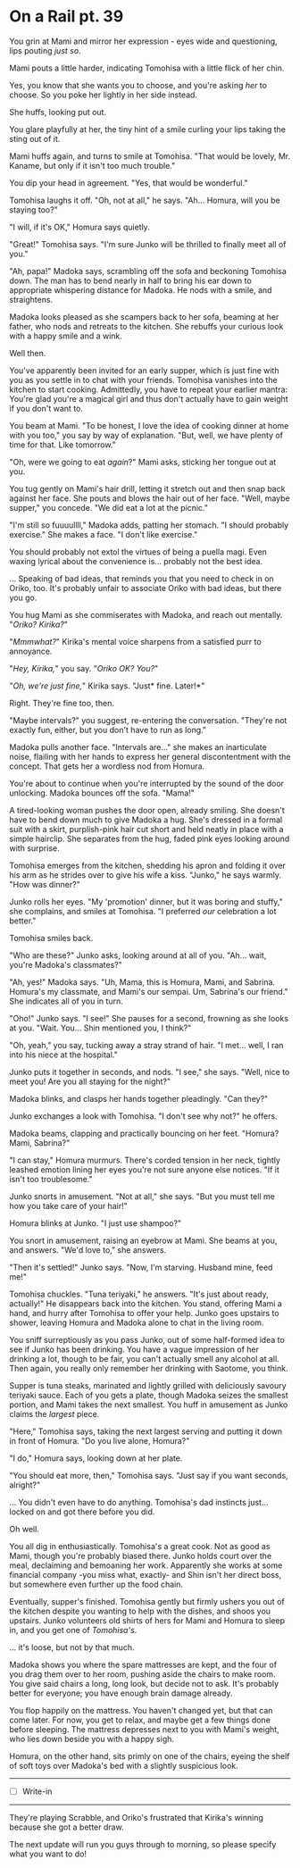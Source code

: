 # On a Rail pt. 39

You grin at Mami and mirror her expression - eyes wide and questioning, lips pouting *just so*.

Mami pouts a little harder, indicating Tomohisa with a little flick of her chin.

Yes, you know that she wants you to choose, and you're asking *her* to choose. So you poke her lightly in her side instead.

She huffs, looking put out.

You glare playfully at her, the tiny hint of a smile curling your lips taking the sting out of it.

Mami huffs again, and turns to smile at Tomohisa. "That would be lovely, Mr. Kaname, but only if it isn't too much trouble."

You dip your head in agreement. "Yes, that would be wonderful."

Tomohisa laughs it off. "Oh, not at all," he says. "Ah... Homura, will you be staying too?"

"I will, if it's OK," Homura says quietly.

"Great!" Tomohisa says. "I'm sure Junko will be thrilled to finally meet all of you."

"Ah, papa!" Madoka says, scrambling off the sofa and beckoning Tomohisa down. The man has to bend nearly in half to bring his ear down to appropriate whispering distance for Madoka. He nods with a smile, and straightens.

Madoka looks pleased as she scampers back to her sofa, beaming at her father, who nods and retreats to the kitchen. She rebuffs your curious look with a happy smile and a wink.

Well then.

You've apparently been invited for an early supper, which is just fine with you as you settle in to chat with your friends. Tomohisa vanishes into the kitchen to start cooking. Admittedly, you have to repeat your earlier mantra: You're glad you're a magical girl and thus don't actually have to gain weight if you don't want to.

You beam at Mami. "To be honest, I love the idea of cooking dinner at home with you too," you say by way of explanation. "But, well, we have plenty of time for that. Like tomorrow."

"Oh, were we going to eat *again*?" Mami asks, sticking her tongue out at you.

You tug gently on Mami's hair drill, letting it stretch out and then snap back against her face. She pouts and blows the hair out of her face. "Well, maybe supper," you concede. "We did eat a lot at the picnic."

"I'm still so fuuuullll," Madoka adds, patting her stomach. "I should probably exercise." She makes a face. "I don't like exercise."

You should probably not extol the virtues of being a puella magi. Even waxing lyrical about the convenience is... probably not the best idea.

... Speaking of bad ideas, that reminds you that you need to check in on Oriko, too. It's probably unfair to associate Oriko with bad ideas, but there you go.

You hug Mami as she commiserates with Madoka, and reach out mentally. "*Oriko? Kirika?*"

"*Mmmwhat?*" Kirika's mental voice sharpens from a satisfied purr to annoyance.

"*Hey, Kirika,*" you say. "*Oriko OK? You?*"

"*Oh, we're just fine,*" Kirika says. "Just\* fine. Later!\*"

Right. They're fine too, then.

"Maybe intervals?" you suggest, re-entering the conversation. "They're not exactly fun, either, but you don't have to run as long."

Madoka pulls another face. "Intervals are..." she makes an inarticulate noise, flailing with her hands to express her general discontentment with the concept. That gets her a wordless nod from Homura.

You're about to continue when you're interrupted by the sound of the door unlocking. Madoka bounces off the sofa. "Mama!"

A tired-looking woman pushes the door open, already smiling. She doesn't have to bend down much to give Madoka a hug. She's dressed in a formal suit with a skirt, purplish-pink hair cut short and held neatly in place with a simple hairclip. She separates from the hug, faded pink eyes looking around with surprise.

Tomohisa emerges from the kitchen, shedding his apron and folding it over his arm as he strides over to give his wife a kiss. "Junko," he says warmly. "How was dinner?"

Junko rolls her eyes. "My 'promotion' dinner, but it was boring and stuffy," she complains, and smiles at Tomohisa. "I preferred *our* celebration a lot better."

Tomohisa smiles back.

"Who are these?" Junko asks, looking around at all of you. "Ah... wait, you're Madoka's classmates?"

"Ah, yes!" Madoka says. "Uh, Mama, this is Homura, Mami, and Sabrina. Homura's my classmate, and Mami's our sempai. Um, Sabrina's our friend." She indicates all of you in turn.

"Oho!" Junko says. "I see!" She pauses for a second, frowning as she looks at you. "Wait. You... Shin mentioned you, I think?"

"Oh, yeah," you say, tucking away a stray strand of hair. "I met... well, I ran into his niece at the hospital."

Junko puts it together in seconds, and nods. "I see," she says. "Well, nice to meet you! Are you all staying for the night?"

Madoka blinks, and clasps her hands together pleadingly. "Can they?"

Junko exchanges a look with Tomohisa. "I don't see why not?" he offers.

Madoka beams, clapping and practically bouncing on her feet. "Homura? Mami, Sabrina?"

"I can stay," Homura murmurs. There's corded tension in her neck, tightly leashed emotion lining her eyes you're not sure anyone else notices. "If it isn't too troublesome."

Junko snorts in amusement. "Not at all," she says. "But you must tell me how you take care of your hair!"

Homura blinks at Junko. "I just use shampoo?"

You snort in amusement, raising an eyebrow at Mami. She beams at you, and answers. "We'd love to," she answers.

"Then it's settled!" Junko says. "Now, I'm starving. Husband mine, feed me!"

Tomohisa chuckles. "Tuna teriyaki," he answers. "It's just about ready, actually!" He disappears back into the kitchen. You stand, offering Mami a hand, and hurry after Tomohisa to offer your help. Junko goes upstairs to shower, leaving Homura and Madoka alone to chat in the living room.

You sniff surreptiously as you pass Junko, out of some half-formed idea to see if Junko has been drinking. You have a vague impression of her drinking a lot, though to be fair, you can't actually smell any alcohol at all. Then again, you really only remember her drinking with Saotome, you think.

Supper is tuna steaks, marinated and lightly grilled with deliciously savoury teriyaki sauce. Each of you gets a plate, though Madoka seizes the smallest portion, and Mami takes the next smallest. You huff in amusement as Junko claims the *largest* piece.

"Here," Tomohisa says, taking the next largest serving and putting it down in front of Homura. "Do you live alone, Homura?"

"I do," Homura says, looking down at her plate.

"You should eat more, then," Tomohisa says. "Just say if you want seconds, alright?"

... You didn't even have to do anything. Tomohisa's dad instincts just... locked on and got there before you did.

Oh well.

You all dig in enthusiastically. Tomohisa's a great cook. Not as good as Mami, though you're probably biased there. Junko holds court over the meal, declaiming and bemoaning her work. Apparently she works at some financial company -you miss what, exactly- and Shin isn't her direct boss, but somewhere even further up the food chain.

Eventually, supper's finished. Tomohisa gently but firmly ushers you out of the kitchen despite you wanting to help with the dishes, and shoos you upstairs. Junko volunteers old shirts of hers for Mami and Homura to sleep in, and you get one of *Tomohisa's*.

... it's loose, but not by that much.

Madoka shows you where the spare mattresses are kept, and the four of you drag them over to her room, pushing aside the chairs to make room. You give said chairs a long, long look, but decide not to ask. It's probably better for everyone; you have enough brain damage already.

You flop happily on the mattress. You haven't changed yet, but that can come later. For now, you get to relax, and maybe get a few things done before sleeping. The mattress depresses next to you with Mami's weight, who lies down beside you with a happy sigh.

Homura, on the other hand, sits primly on one of the chairs, eyeing the shelf of soft toys over Madoka's bed with a slightly suspicious look.

---

- [ ] Write-in

---

They're playing Scrabble, and Oriko's frustrated that Kirika's winning because she got a better draw.

The next update will run you guys through to morning, so please specify what you want to do!
